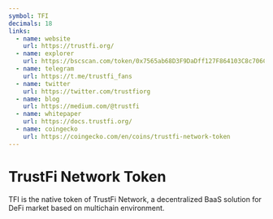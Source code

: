 ```yaml
---
symbol: TFI
decimals: 18
links:
  - name: website
    url: https://trustfi.org/
  - name: explorer
    url: https://bscscan.com/token/0x7565ab68D3F9DaDff127F864103C8c706Cf28235
  - name: telegram
    url: https://t.me/trustfi_fans
  - name: twitter
    url: https://twitter.com/trustfiorg
  - name: blog
    url: https://medium.com/@trustfi
  - name: whitepaper
    url: https://docs.trustfi.org/
  - name: coingecko
    url: https://coingecko.com/en/coins/trustfi-network-token
---
```


# TrustFi Network Token

TFI is the native token of TrustFi Network, a decentralized BaaS solution for DeFi market based on multichain environment.
